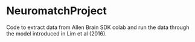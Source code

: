 # NeuromatchProject

Code to extract data from Allen Brain SDK colab and run the data through the model introduced in Lim et al (2016).
